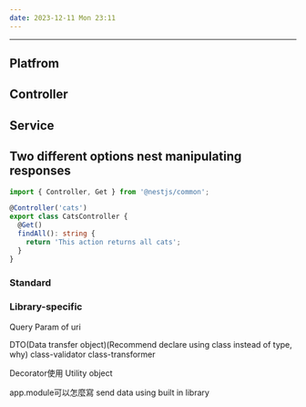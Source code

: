 ```yaml
---
date: 2023-12-11 Mon 23:11
---
```

---

## Platfrom

## Controller


## Service


## Two different options nest manipulating responses

```typescript
import { Controller, Get } from '@nestjs/common';

@Controller('cats')
export class CatsController {
  @Get()
  findAll(): string {
    return 'This action returns all cats';
  }
}

```

### Standard


### Library-specific

Query Param of uri

DTO(Data transfer object)(Recommend declare using class instead of type, why)
	class-validator
	class-transformer


Decorator使用
Utility object

app.module可以怎麼寫
send data using built in library
